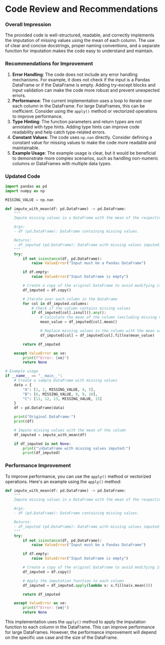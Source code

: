 **Code Review and Recommendations**
=====================================

### Overall Impression

The provided code is well-structured, readable, and correctly implements the imputation of missing values using the mean of each column. The use of clear and concise docstrings, proper naming conventions, and a separate function for imputation makes the code easy to understand and maintain.

### Recommendations for Improvement

1. **Error Handling**: The code does not include any error handling mechanisms. For example, it does not check if the input is a Pandas DataFrame or if the DataFrame is empty. Adding try-except blocks and input validation can make the code more robust and prevent unexpected errors.
2. **Performance**: The current implementation uses a loop to iterate over each column in the DataFrame. For large DataFrames, this can be inefficient. Consider using the `apply()` method or vectorized operations to improve performance.
3. **Type Hinting**: The function parameters and return types are not annotated with type hints. Adding type hints can improve code readability and help catch type-related errors.
4. **Constant Values**: The code uses `np.nan` directly. Consider defining a constant value for missing values to make the code more readable and maintainable.
5. **Example Usage**: The example usage is clear, but it would be beneficial to demonstrate more complex scenarios, such as handling non-numeric columns or DataFrames with multiple data types.

### Updated Code

```python
import pandas as pd
import numpy as np

MISSING_VALUE = np.nan

def impute_with_mean(df: pd.DataFrame) -> pd.DataFrame:
    """
    Impute missing values in a DataFrame with the mean of the respective column.

    Args:
    - df (pd.DataFrame): DataFrame containing missing values.

    Returns:
    - df_imputed (pd.DataFrame): DataFrame with missing values imputed.
    """
    try:
        if not isinstance(df, pd.DataFrame):
            raise ValueError("Input must be a Pandas DataFrame")

        if df.empty:
            raise ValueError("Input DataFrame is empty")

        # Create a copy of the original DataFrame to avoid modifying it
        df_imputed = df.copy()

        # Iterate over each column in the DataFrame
        for col in df_imputed.columns:
            # Check if the column contains missing values
            if df_imputed[col].isnull().any():
                # Calculate the mean of the column (excluding missing values)
                mean_value = df_imputed[col].mean()

                # Replace missing values in the column with the mean value
                df_imputed[col] = df_imputed[col].fillna(mean_value)

        return df_imputed

    except ValueError as ve:
        print(f"Error: {ve}")
        return None

# Example usage
if __name__ == "__main__":
    # Create a sample DataFrame with missing values
    data = {
        "A": [1, 2, MISSING_VALUE, 4, 5],
        "B": [6, MISSING_VALUE, 8, 9, 10],
        "C": [11, 12, 13, MISSING_VALUE, 15]
    }
    df = pd.DataFrame(data)

    print("Original DataFrame:")
    print(df)

    # Impute missing values with the mean of the column
    df_imputed = impute_with_mean(df)

    if df_imputed is not None:
        print("\nDataFrame with missing values imputed:")
        print(df_imputed)
```

### Performance Improvement

To improve performance, you can use the `apply()` method or vectorized operations. Here's an example using the `apply()` method:

```python
def impute_with_mean(df: pd.DataFrame) -> pd.DataFrame:
    """
    Impute missing values in a DataFrame with the mean of the respective column.

    Args:
    - df (pd.DataFrame): DataFrame containing missing values.

    Returns:
    - df_imputed (pd.DataFrame): DataFrame with missing values imputed.
    """
    try:
        if not isinstance(df, pd.DataFrame):
            raise ValueError("Input must be a Pandas DataFrame")

        if df.empty:
            raise ValueError("Input DataFrame is empty")

        # Create a copy of the original DataFrame to avoid modifying it
        df_imputed = df.copy()

        # Apply the imputation function to each column
        df_imputed = df_imputed.apply(lambda x: x.fillna(x.mean()))

        return df_imputed

    except ValueError as ve:
        print(f"Error: {ve}")
        return None
```

This implementation uses the `apply()` method to apply the imputation function to each column in the DataFrame. This can improve performance for large DataFrames. However, the performance improvement will depend on the specific use case and the size of the DataFrame.
